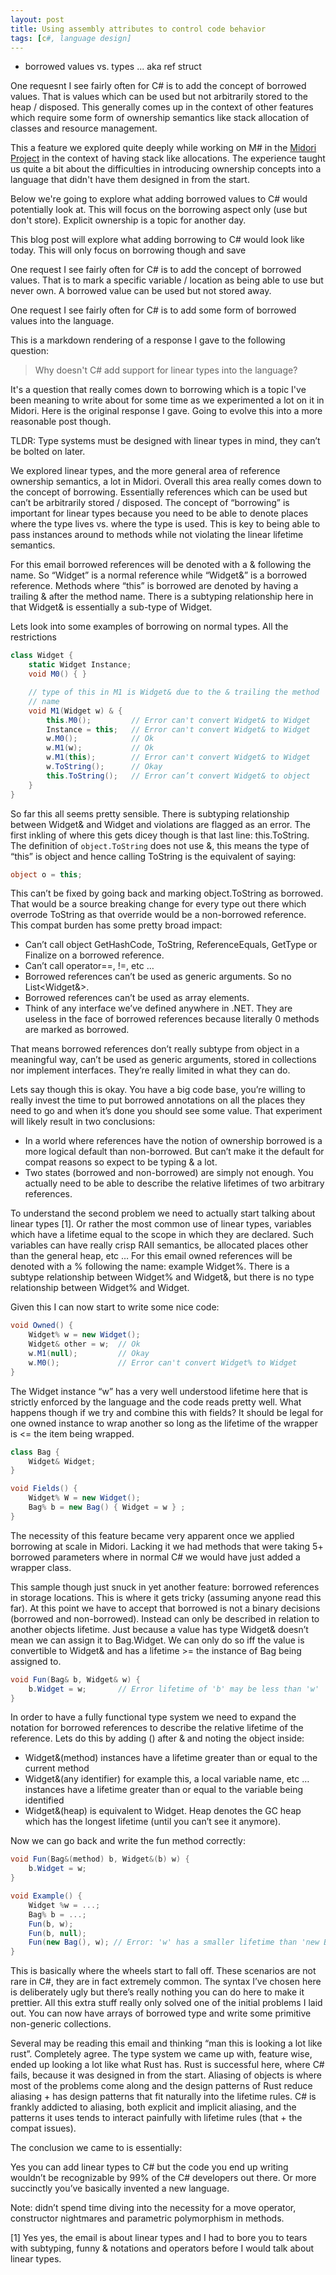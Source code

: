 ```yaml
---
layout: post
title: Using assembly attributes to control code behavior
tags: [c#, language design]
---
```


* borrowed values vs. types ... aka ref struct

One requesnt I see fairly often for C# is to add the concept of borrowed values. That is values which can be used but
not arbitrarily stored to the heap / disposed. This generally comes up in the context of other features which require
some form of ownership semantics like stack allocation of classes and resource management. 

This a feature we explored quite deeply while working on M# in the [Midori Project](http://joeduffyblog.com/2015/11/03/blogging-about-midori/)
in the context of having stack like allocations. The experience taught us quite a bit about the difficulties in 
introducing ownership concepts into a language that didn't have them designed in from the start. 

Below we're going to explore what adding borrowed values to C# would potentially look at. This will focus on the 
borrowing aspect only (use but don't store). Explicit ownership is a topic for another day. 

This blog post will explore what adding borrowing to C# would look like today. This will only focus on borrowing 
though and save 

One request I see fairly often for C# is to add the concept of borrowed values. That is to mark a specific variable
/ location as being able to use but never own. A borrowed value can be used but not stored away.  

One request I see fairly often for C# is to add some form of borrowed values into the language. 

This is a markdown rendering of a response I gave to the following question: 

> Why doesn't C# add support for linear types into the language?

It's a question that really comes down to borrowing which is a topic I've been meaning to write about for some time 
as we experimented a lot on it in Midori. Here is the original response I gave. Going to evolve this into a more 
reasonable post though. 

TLDR: Type systems must be designed with linear types in mind, they can’t be bolted on later.

We explored linear types, and the more general area of reference ownership semantics, a lot in Midori. Overall this 
area really comes down to the concept of borrowing. Essentially references which can be used but can’t be arbitrarily
stored / disposed.  The concept of “borrowing” is important for linear types because you need to be able to denote
places where the type lives vs. where the type is used. This is key to being able to pass instances around to methods
while not violating the linear lifetime semantics.

For this email borrowed references will be denoted with a & following the name. So “Widget” is a normal reference 
while “Widget&” is a borrowed reference. Methods where “this” is borrowed are denoted by having a trailing & after the 
method name. There is a subtyping relationship here in that Widget& is essentially a sub-type of Widget.

Lets look into some examples of borrowing on normal types. All the restrictions

``` c#
class Widget {
    static Widget Instance;
    void M0() { }

    // type of this in M1 is Widget& due to the & trailing the method
    // name
    void M1(Widget w) & {
        this.M0();         // Error can't convert Widget& to Widget
        Instance = this;   // Error can't convert Widget& to Widget
        w.M0();            // Ok
        w.M1(w);           // Ok
        w.M1(this);        // Error can't convert Widget& to Widget
        w.ToString();      // Okay
        this.ToString();   // Error can’t convert Widget& to object
    }
}
``` 

So far this all seems pretty sensible. There is subtyping relationship between Widget& and Widget and violations are 
flagged as an error. The first inkling of where this gets dicey though is that last line: this.ToString. The definition 
of `object.ToString` does not use &, this means the type of “this” is object and hence calling ToString is the 
equivalent of saying:

``` c#
object o = this;
```

This can’t be fixed by going back and marking object.ToString as borrowed. That would be a source breaking change for
every type out there which overrode ToString as that override would be a non-borrowed reference. This compat burden has
some pretty broad impact:

- Can’t call object GetHashCode, ToString, ReferenceEquals, GetType or Finalize on a borrowed reference.
- Can’t call operator==, !=, etc …
- Borrowed references can’t be used as generic arguments. So no List<Widget&>.
- Borrowed references can’t be used as array elements.
- Think of any interface we’ve defined anywhere in .NET. They are useless in the face of borrowed references because 
literally 0 methods are marked as borrowed.
 
That means borrowed references don’t really subtype from object in a meaningful way, can’t be used as generic 
arguments, stored in collections nor implement interfaces. They’re really limited in what they can do.

Lets say though this is okay. You have a big code base, you’re willing to really invest the time to put borrowed 
annotations on all the places they need to go and when it’s done you should see some value. That experiment will likely 
result in two conclusions:

- In a world where references have the notion of ownership borrowed is a more logical default than non-borrowed. But 
can’t make it the default for compat reasons so expect to be typing & a lot.
- Two states (borrowed and non-borrowed) are simply not enough. You actually need to be able to describe the relative
 lifetimes of two arbitrary references.

To understand the second problem we need to actually start talking about linear types [1]. Or rather the most common 
use of linear types, variables which have a lifetime equal to the scope in which they are declared. Such variables can 
have really crisp RAII semantics, be allocated places other than the general heap, etc … For this email owned 
references will be denoted with a % following the name: example Widget%. There is a subtype relationship between 
Widget% and Widget&, but there is no type relationship between Widget% and Widget.

Given this I can now start to write some nice code:

``` csharp
void Owned() {
    Widget% w = new Widget();
    Widget& other = w;  // Ok
    w.M1(null);         // Okay
    w.M0();             // Error can't convert Widget% to Widget
}
``` 

The Widget instance “w” has a very well understood lifetime here that is strictly enforced by the language and the code 
reads pretty well. What happens though if we try and combine this with fields? It should be legal for one owned 
instance to wrap another so long as the lifetime of the wrapper is <= the item being wrapped.

``` csharp
class Bag {
    Widget& Widget;
}

void Fields() {
    Widget% W = new Widget();
    Bag% b = new Bag() { Widget = w } ;
}
```

The necessity of this feature became very apparent once we applied borrowing at scale in Midori. Lacking it we had 
methods that were taking 5+ borrowed parameters where in normal C# we would have just added a wrapper class.

This sample though just snuck in yet another feature: borrowed references in storage locations. This is where it 
gets tricky (assuming anyone read this far). At this point we have to accept that borrowed is not a binary 
decisions (borrowed and non-borrowed). Instead can only be described in relation to another objects lifetime. Just 
because a value has type Widget& doesn’t mean we can assign it to Bag.Widget. We can only do so iff the value is 
convertible to Widget& and has a lifetime >= the instance of Bag being assigned to.
 
``` csharp 
void Fun(Bag& b, Widget& w) {
    b.Widget = w;       // Error lifetime of 'b' may be less than 'w'
}
```

In order to have a fully functional type system we need to expand the notation for borrowed references to describe the 
relative lifetime of the reference. Lets do this by adding () after & and noting the object inside:
 
- Widget&(method) instances have a lifetime greater than or equal to the current method
- Widget&(any identifier) for example this, a local variable name, etc … instances have a lifetime greater than or 
equal to the variable being identified
- Widget&(heap) is equivalent to Widget. Heap denotes the GC heap which has the longest lifetime (until you can’t see 
it anymore).

Now we can go back and write the fun method correctly:

``` csharp
void Fun(Bag&(method) b, Widget&(b) w) {
    b.Widget = w;      
}

void Example() {
    Widget %w = ...;
    Bag% b = ...;
    Fun(b, w);     
    Fun(b, null);
    Fun(new Bag(), w); // Error: 'w' has a smaller lifetime than 'new Bag'
}
```

This is basically where the wheels start to fall off. These scenarios are not rare in C#, they are in fact extremely 
common. The syntax I’ve chosen here is deliberately ugly but there’s really nothing you can do here to make it prettier. 
All this extra stuff really only solved one of the initial problems I laid out. You can now have arrays of borrowed 
type and write some primitive non-generic collections.

Several may be reading this email and thinking “man this is looking a lot like rust”. Completely agree. The type 
system we came up with, feature wise, ended up looking a lot like what Rust has. Rust is successful here, where C# 
fails, because it was designed in from the start. Aliasing of objects is where most of the problems come along and the
design patterns of Rust reduce aliasing + has design patterns that fit naturally into the lifetime rules. C# is 
frankly addicted to aliasing, both explicit and implicit aliasing, and the patterns it uses tends to interact 
painfully with lifetime rules (that + the compat issues).

The conclusion we came to is essentially:

Yes you can add linear types to C# but the code you end up writing wouldn’t be recognizable by 99% of the C# developers 
out there. Or more succinctly you’ve basically invented a new language.

Note: didn’t spend time diving into the necessity for a move operator, constructor nightmares and parametric 
polymorphism in methods. 

[1] Yes yes, the email is about linear types and I had to bore you to tears with subtyping, funny & notations and 
operators before I would talk about linear types. 